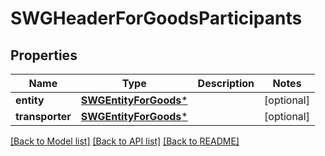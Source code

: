 # SWGHeaderForGoodsParticipants

## Properties
Name | Type | Description | Notes
------------ | ------------- | ------------- | -------------
**entity** | [**SWGEntityForGoods***](SWGEntityForGoods.md) |  | [optional] 
**transporter** | [**SWGEntityForGoods***](SWGEntityForGoods.md) |  | [optional] 

[[Back to Model list]](../README.md#documentation-for-models) [[Back to API list]](../README.md#documentation-for-api-endpoints) [[Back to README]](../README.md)


